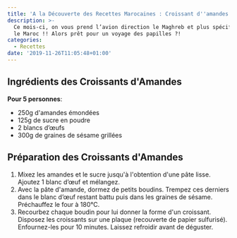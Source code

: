 ```yaml
---
title: 'A la Découverte des Recettes Marocaines : Croissant d''amandes au sésame'
description: >-
  Ce mois-ci, on vous prend l’avion direction le Maghreb et plus spécifiquement
  le Maroc !! Alors prêt pour un voyage des papilles ?!
categories:
  - Recettes
date: '2019-11-26T11:05:48+01:00'
---
```

## Ingrédients des Croissants d'Amandes

**Pour 5 personnes**:

* 250g d'amandes émondées
* 125g de sucre en poudre
* 2 blancs d’œufs
* 300g de graines de sésame grillées

## Préparation des Croissants d'Amandes

1. Mixez les amandes et le sucre jusqu'à l'obtention d'une pâte lisse. Ajoutez 1 blanc d’œuf et mélangez.
2. Avec la pâte d'amande, dormez de petits boudins. Trempez ces derniers dans le blanc d’œuf restant battu puis dans les graines de sésame. Préchauffez le four à 180°C.
3. Recourbez chaque boudin pour lui donner la forme d'un croissant. Disposez les croissants sur une plaque (recouverte de papier sulfurisé). Enfournez-les pour 10 minutes. Laissez refroidir avant de déguster.
